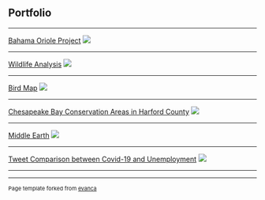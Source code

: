 ## Portfolio

---

[Bahama Oriole Project](projects/project1)
[<img src="../images/cat.png?raw=true"/>](projects/project1)

---

[Wildlife Analysis](projects/project2)
[<img src="../images/clipcap.png?raw=true"/>](projects/project2)

---

[Bird Map](/bird_map)
[<img src="../images/birdthumbnail.png?raw=true"/>](/bird_map)

---

[Chesapeake Bay Conservation Areas in Harford County](/qgis2web_2020_02_16-11_15_26_455775)
[<img src="../images/harcooo.png?raw=true"/>](/qgis2web_2020_02_16-11_15_26_455775)

---

[Middle Earth](projects/project5)
[<img src="../images/snip.png?raw=true"/>](projects/project5)

---

[Tweet Comparison between Covid-19 and Unemployment](projects/project6)
[<img src="../images/us.png?raw=true"/>](project/project6)

---




---
<p style="font-size:11px">Page template forked from <a href="https://github.com/evanca/quick-portfolio">evanca</a></p>
<!-- Remove above link if you don't want to attibute -->

